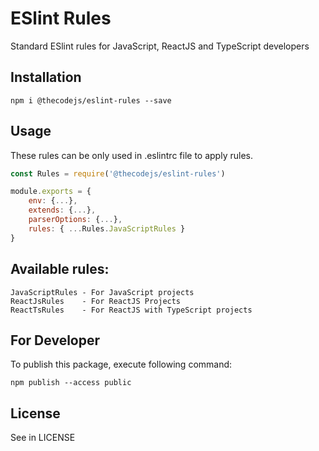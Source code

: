 # ESlint Rules

Standard ESlint rules for JavaScript, ReactJS and TypeScript developers

## Installation

```
npm i @thecodejs/eslint-rules --save
```


## Usage
These rules can be only used in .eslintrc file to apply rules.

```js
const Rules = require('@thecodejs/eslint-rules')

module.exports = {
    env: {...},
    extends: {...},
    parserOptions: {...},
    rules: { ...Rules.JavaScriptRules }
}
```

## Available rules:
```
JavaScriptRules - For JavaScript projects
ReactJsRules    - For ReactJS Projects
ReactTsRules    - For ReactJS with TypeScript projects
```


## For Developer
To publish this package, execute following command:
```
npm publish --access public
```


## License
See in LICENSE
